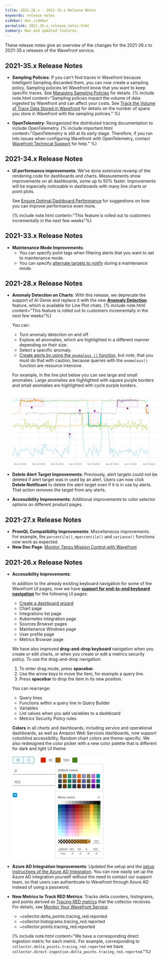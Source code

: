 ```yaml
---
title: 2021-26.x - 2021-35.x Release Notes
keywords: release notes
sidebar: doc_sidebar
permalink: 2021.35.x_release_notes.html
summary: New and updated features.
---
```


These release notes give an overview of the changes for the 2021-26.x to 2021-35.x releases of the Wavefront service.


## 2021-35.x Release Notes

* **Sampling Policies**: If you can't find traces in Wavefront because Intelligent Sampling discarded them, you can now create a sampling policy. Sampling policies let Wavefront know that you want to keep specific traces. See [Managing Sampling Policies](trace_sampling_policies.html) for details.
  {% include note.html content="Sampling policies impact the volume of data ingested by Wavefront and can affect your costs. See [Track the Volume of Trace Data Stored in Wavefront](trace_data_sampling.html#track-the-volume-of-trace-data-stored-in-wavefront) for details on the number of spans you store in Wavefront with the sampling policies." %}

* **OpenTelemetry**: Reorganized the distributed tracing documentation to include OpenTelemetry.
  {% include important.html content="OpenTelemetry is still at its early stage. Therefore, if you run into issues when configuring Wavefront with OpenTelemetry, contact [Wavefront Technical Support](wavefront_support_feedback.html#support) for help." %}

## 2021-34.x Release Notes

* **UI performance improvements**: We’ve done extensive revamp of the rendering code for dashboards and charts. Measurements show improvements on all dashboards, some up to 50% faster. Improvements will be especially noticeable in dashboards with many line charts or point plots.

  See [Ensure Optimal Dashboard Performance](ui_dashboards.html#ensure-optimal-dashboard-performance) for suggestions on how you can improve performance even more.

  {% include note.html content="This feature is rolled out to customers incrementally in the next few weeks"%}


## 2021-33.x Release Notes

* **Maintenance Mode Improvements**:
   - You can specify point tags when filtering alerts that you want to set to maintenance mode.
   - You can specify [alternate targets to notify](http://docs.wavefront.com/maintenance_windows_managing.html#step-3-optional-specify-alternate-alert-targets) during a maintenance mode.


## 2021-28.x Release Notes

 * **Anomaly Detection on Charts**: With this release, we deprecate the support of AI Genie and replace it with the new [**Anomaly Detection**](anomaly_detection.html) feature, which is available for Line Plot chats.
   {% include note.html content="This feature is rolled out to customers incrementally in the next few weeks"%}

   You can:
     * Turn anomaly detection on and off.
     * Explore all anomalies, which are highlighted in a different manner depending on their size.
     * Select a specific anomaly.
     * [Create alerts by using the `anomalous ()` function](ts_anomalous.html#using-the-anomalous-function-in-alerts), but note, that you must do that with caution, because queries with the `anomalous()` function are resource intensive.

   For example, in the line plot below you can see large and small anomalies. Large anomalies are highlighted with square purple borders and small anomalies are highlighted with cycle purple borders.

   ![Anomalies highlighted with purple square and purple circle](images/anomaly_hightlighting.png)


* **Delete Alert Target Improvements**: Previously, alert targets could not be deleted if alert target was in used by an alert. Users can now click **Delete Notificant** to delete the alert target even if it is in use by alerts. That action removes the target from any alerts.
* **Accessibility Improvements**: Additional improvements to color selector options on different product pages.

## 2021-27.x Release Notes

* **PromQL Compatibility Improvements**: Miscellaneous improvements. For example, the `percentile()`, `mpercentile()` and `variance()` functions now work as expected.
* **New Doc Page**: [Monitor Tanzu Mission Control with Wavefront](integrations_tmc_howto.html)

## 2021-26.x Release Notes

* **Accessibility Improvements**:

  In addition to the already existing keyboard navigation for some of the Wavefront UI pages, now we have [**support for end-to-end keyboard navigation**](wavefront_keyboard_shortcuts.html) for the following UI pages:

  * [Create a dashboard wizard](ui_dashboards.html#create-a-dashboard)
  * Chart page
  * Integrations list page
  * Kubernetes integration page
  * Sources Browser pages
  * Maintenance Windows page
  * User profile page
  * Metrics Browser page

  We have also improved **drag-and-drop keyboard** navigation when you create or edit charts, or when you create or edit a metrics security policy. To use the drag-and-drop navigation:

  1. To enter drag mode, press **spacebar**.
  2. Use the arrow keys to move the item, for example a query line.
  3. Press **spacebar** to drop the item in its new position.

  You can rearrange:

  * Query lines
  * Functions within a query line in Query Builder
  * Variables
  * List values when you add variables to a dashboard
  * Metrics Security Policy rules


  **Colors** in all charts and dashboards, including service and operational dashboards, as well as Amazon Web Services dashboards, now support colorblind accessibility. Random chart colors are theme-specific. We also redesigned the color picker with a new color palette that is different for dark and light UI theme.

    ![Color picker for light theme](images/color-picker.png)

* **Azure AD Integration Improvements**: Updated the setup and the [setup instructions of the Azure AD Integration](azure_ad.html). You can now easily set up the Azure AD integration yourself without the need to contact our support team, so that users can authenticate to Wavefront through Azure AD instead of using a password.

* **New Metrics to Track RED Metrics**: Tracks delta counters, histograms, and points derived as [Tracing RED metrics](trace_data_details.html#red-metrics) that the collector receives. For details, see [Monitor Your Wavefront Service](wavefront_monitoring.html).
  * ~collector.delta_points.tracing_red.reported
  * ~collector.histograms.tracing_red.reported
  * ~collector.points.tracing_red.reported

  {% include note.html content="We have a corresponding direct ingestion metric for each metric. For example, corresponding to `collector.delta_points.tracing_red.reported` we have
  `collector.direct-ingestion.delta_points.tracing_red.reported`."%}
